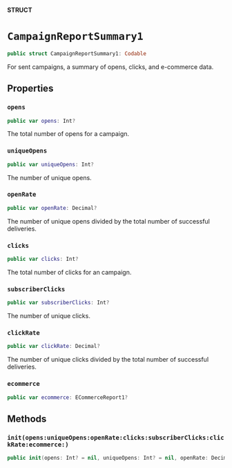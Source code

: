 **STRUCT**

# `CampaignReportSummary1`

```swift
public struct CampaignReportSummary1: Codable
```

For sent campaigns, a summary of opens, clicks, and e-commerce data.

## Properties
### `opens`

```swift
public var opens: Int?
```

The total number of opens for a campaign.

### `uniqueOpens`

```swift
public var uniqueOpens: Int?
```

The number of unique opens.

### `openRate`

```swift
public var openRate: Decimal?
```

The number of unique opens divided by the total number of successful deliveries.

### `clicks`

```swift
public var clicks: Int?
```

The total number of clicks for an campaign.

### `subscriberClicks`

```swift
public var subscriberClicks: Int?
```

The number of unique clicks.

### `clickRate`

```swift
public var clickRate: Decimal?
```

The number of unique clicks divided by the total number of successful deliveries.

### `ecommerce`

```swift
public var ecommerce: ECommerceReport1?
```

## Methods
### `init(opens:uniqueOpens:openRate:clicks:subscriberClicks:clickRate:ecommerce:)`

```swift
public init(opens: Int? = nil, uniqueOpens: Int? = nil, openRate: Decimal? = nil, clicks: Int? = nil, subscriberClicks: Int? = nil, clickRate: Decimal? = nil, ecommerce: ECommerceReport1? = nil)
```
